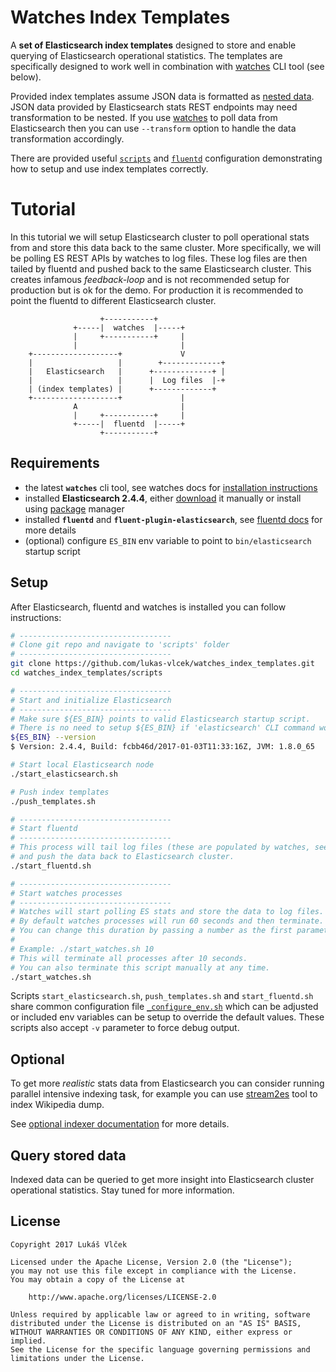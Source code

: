 # Watches Index Templates

A **set of Elasticsearch index templates** designed to store and enable querying of Elasticsearch operational statistics.
The templates are specifically designed to work well in combination with [watches](github.com/ViaQ/watches-cli) CLI
tool (see below).

Provided index templates assume JSON data is formatted as
[nested data](https://www.elastic.co/guide/en/elasticsearch/reference/master/nested.html).
JSON data provided by Elasticsearch stats REST endpoints may need transformation to be nested.
If you use [watches](github.com/ViaQ/watches-cli) to poll data from Elasticsearch then you can use `--transform` option
to handle the data transformation accordingly.

There are provided useful [`scripts`](scripts) and [`fluentd`](fluentd) configuration demonstrating how to setup
and use index templates correctly.

# Tutorial

In this tutorial we will setup Elasticsearch cluster to poll operational stats from and store this data back to the
same cluster. More specifically, we will be polling ES REST APIs by watches to log files. These log files are then
tailed by fluentd and pushed back to the same Elasticsearch cluster. This creates infamous _feedback-loop_ and is not
recommended setup for production but is ok for the demo. For production it is recommended to point the fluentd to
different Elasticsearch cluster.

````
                    +-----------+
              +-----|  watches  |-----+
              |     +-----------+     |
              |                       |
    +-------------------+             V
    |                   |        +-------------+
    |   Elasticsearch   |      +-------------+ |
    |                   |      |  Log files  |-+
    | (index templates) |      +-------------+
    +-------------------+             |
              A                       |
              |     +-----------+     |      
              +-----|  fluentd  |-----+
                    +-----------+
````

## Requirements

- the latest **`watches`** cli tool, see watches docs for [installation instructions](https://github.com/ViaQ/watches-cli#install)
- installed **Elasticsearch 2.4.4**, either [download](https://www.elastic.co/downloads/past-releases/elasticsearch-2-4-4) it manually or install using [package](https://www.elastic.co/guide/en/elasticsearch/reference/2.4/setup-repositories.html) manager 
- installed **`fluentd`** and **`fluent-plugin-elasticsearch`**, see [fluentd docs](http://docs.fluentd.org/v0.12/articles/recipe-json-to-elasticsearch) for more details
- (optional) configure `ES_BIN` env variable to point to `bin/elasticsearch` startup script 

## Setup

After Elasticsearch, fluentd and watches is installed you can follow instructions:

````bash
# ----------------------------------
# Clone git repo and navigate to 'scripts' folder
# ----------------------------------
git clone https://github.com/lukas-vlcek/watches_index_templates.git
cd watches_index_templates/scripts

# ----------------------------------
# Start and initialize Elasticsearch
# ----------------------------------
# Make sure ${ES_BIN} points to valid Elasticsearch startup script.
# There is no need to setup ${ES_BIN} if 'elasticsearch' CLI command works OOB.
${ES_BIN} --version
$ Version: 2.4.4, Build: fcbb46d/2017-01-03T11:33:16Z, JVM: 1.8.0_65

# Start local Elasticsearch node
./start_elasticsearch.sh

# Push index templates
./push_templates.sh

# ----------------------------------
# Start fluentd
# ----------------------------------
# This process will tail log files (these are populated by watches, see below)
# and push the data back to Elasticsearch cluster.
./start_fluentd.sh

# ----------------------------------
# Start watches processes
# ----------------------------------
# Watches will start polling ES stats and store the data to log files.
# By default watches processes will run 60 seconds and then terminate.
# You can change this duration by passing a number as the first parameter to this script.
#
# Example: ./start_watches.sh 10
# This will terminate all processes after 10 seconds.
# You can also terminate this script manually at any time.
./start_watches.sh
````

Scripts `start_elasticsearch.sh`, `push_templates.sh` and `start_fluentd.sh` share common configuration file
[`_configure_env.sh`](scripts/_configure_env.sh)
 which can be adjusted or included env variables can be setup to override the default values. These scripts also
 accept `-v` parameter to force debug output.

## Optional

To get more _realistic_ stats data from Elasticsearch you can consider running parallel intensive indexing task,
  for example you can use [stream2es](https://github.com/elastic/stream2es.git) tool to index Wikipedia dump.
  
See [optional indexer documentation](scripts/optional_indexer/README.md) for more details.

## Query stored data
 
Indexed data can be queried to get more insight into Elasticsearch cluster operational statistics.
Stay tuned for more information.

## License

````
Copyright 2017 Lukáš Vlček

Licensed under the Apache License, Version 2.0 (the "License");
you may not use this file except in compliance with the License.
You may obtain a copy of the License at

    http://www.apache.org/licenses/LICENSE-2.0

Unless required by applicable law or agreed to in writing, software
distributed under the License is distributed on an "AS IS" BASIS,
WITHOUT WARRANTIES OR CONDITIONS OF ANY KIND, either express or implied.
See the License for the specific language governing permissions and
limitations under the License.
````